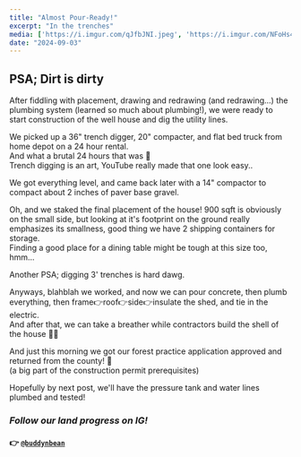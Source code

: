 ```yaml
---
title: "Almost Pour-Ready!"
excerpt: "In the trenches"
media: ['https://i.imgur.com/qJfbJNI.jpeg', 'https://i.imgur.com/NFoHs41.mp4', 'https://i.imgur.com/msjFCQW.jpeg', 'https://i.imgur.com/gFfGciR.mp4', 'https://i.imgur.com/2LBWy0w.jpeg', 'https://i.imgur.com/QrQlr3v.jpeg', 'https://i.imgur.com/RpB9li7.jpeg', 'https://i.imgur.com/zIZTms0.jpg']
date: "2024-09-03"
---
```


## PSA; Dirt is dirty
After fiddling with placement, drawing and redrawing (and redrawing...) the plumbing system (learned so much about plumbing!), we were ready to start construction of the well house and dig the utility lines.

We picked up a 36" trench digger, 20" compacter, and flat bed truck from home depot on a 24 hour rental. \
And what a brutal 24 hours that was 🫠 \
Trench digging is an art, YouTube really made that one look easy..

We got everything level, and came back later with a 14" compactor to compact about 2 inches of paver base gravel.

Oh, and we staked the final placement of the house! 900 sqft is obviously on the small side, but looking at it&apos;s footprint on the ground really emphasizes its smallness, good thing we have 2 shipping containers for storage. \
Finding a good place for a dining table might be tough at this size too, hmm...

Another PSA; digging 3&apos; trenches is hard dawg.

Anyways, blahblah we worked, and now we can pour concrete, then plumb everything, then frame👉roof👉side👉insulate the shed, and tie in the electric. \
And after that, we can take a breather while contractors build the shell of the house 😮‍💨

And just this morning we got our forest practice application approved and returned from the county! 🎉 \
(a big part of the construction permit prerequisites)

Hopefully by next post, we&apos;ll have the pressure tank and water lines plumbed and tested!

### *Follow our land progress on IG!*
#### 👉 [`@buddynbean`](https://instagram.com/buddynbean)
